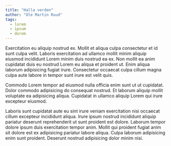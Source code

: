 ```yaml
---
title: "Halla verden"
author: "Ole Martin Ruud"
tags:
  - lorem
  - ipsum
  - dorem
---
```


Exercitation eu aliquip nostrud ex. Mollit et aliqua culpa consectetur et id sunt culpa velit. Laboris exercitation ad ullamco mollit minim aliquip eiusmod incididunt Lorem minim duis nostrud ea ex. Non mollit ea anim cupidatat duis eu nostrud Lorem eu aliqua et proident ut. Enim aliqua laborum adipisicing fugiat irure. Consectetur occaecat culpa cillum magna culpa aute labore in tempor sunt irure est velit quis.

Commodo Lorem tempor ad eiusmod nulla officia enim sunt ut ut cupidatat. Dolor commodo adipisicing do consequat nostrud. Et laborum aliquip mollit voluptate ea adipisicing aliqua. Cupidatat in ullamco aliquip Lorem qui irure excepteur eiusmod.

Laboris sunt cupidatat aute eu sint irure veniam exercitation nisi occaecat cillum excepteur incididunt aliqua. Irure ipsum nostrud incididunt aliquip pariatur deserunt reprehenderit ut sunt proident est dolore. Laborum tempor dolore ipsum duis exercitation tempor anim. Mollit qui proident fugiat anim sit dolore est ex adipisicing pariatur labore aliqua. Culpa laborum adipisicing enim sunt proident. Deserunt nostrud adipisicing dolor minim nisi.